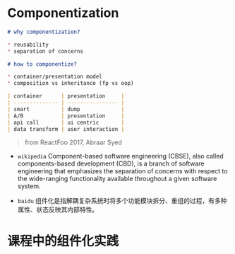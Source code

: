 # Componentization

```md
# why componentization?

* reusability
* separation of concerns

# how to componentize?

* container/presentation model
* composition vs inheritance (fp vs oop)

| container      | presentation     |
| -------------- | ---------------- |
| smart          | dump             |
| A/B            | presentation     |
| api call       | ui centric       |
| data transform | user interaction |
```

> from ReactFoo 2017, Abraar Syed

* `wikipedia` Component-based software engineering (CBSE), also called components-based development (CBD), is a branch of software engineering that emphasizes the separation of concerns with respect to the wide-ranging functionality available throughout a given software system.

* `baidu` 组件化是指解耦复杂系统时将多个功能模块拆分、重组的过程，有多种属性、状态反映其内部特性。

# 课程中的组件化实践
